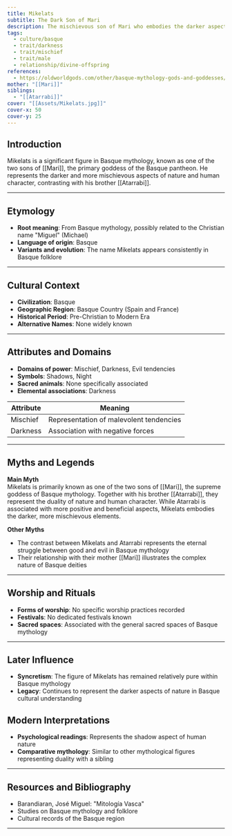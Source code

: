 ```yaml
---
title: Mikelats
subtitle: The Dark Son of Mari
description: The mischievous son of Mari who embodies the darker aspects of nature and human nature in Basque mythology
tags:
  - culture/basque
  - trait/darkness
  - trait/mischief
  - trait/male
  - relationship/divine-offspring
references:
  - https://oldworldgods.com/other/basque-mythology-gods-and-goddesses/
mother: "[[Mari]]"
siblings:
  - "[[Atarrabi]]"
cover: "[[Assets/Mikelats.jpg]]"
cover-x: 50
cover-y: 25
---
```

## Introduction
Mikelats is a significant figure in Basque mythology, known as one of the two sons of [[Mari]], the primary goddess of the Basque pantheon. He represents the darker and more mischievous aspects of nature and human character, contrasting with his brother [[Atarrabi]].

---

## Etymology

- **Root meaning**: From Basque mythology, possibly related to the Christian name "Miguel" (Michael)
- **Language of origin**: Basque
- **Variants and evolution**: The name Mikelats appears consistently in Basque folklore

---

## Cultural Context

- **Civilization**: Basque
- **Geographic Region**: Basque Country (Spain and France)
- **Historical Period**: Pre-Christian to Modern Era
- **Alternative Names**: None widely known

---

## Attributes and Domains

- **Domains of power**: Mischief, Darkness, Evil tendencies
- **Symbols**: Shadows, Night
- **Sacred animals**: None specifically associated
- **Elemental associations**: Darkness

| Attribute | Meaning |
|-----------|----------|
| Mischief | Representation of malevolent tendencies |
| Darkness | Association with negative forces |

---

## Myths and Legends

**Main Myth**  
Mikelats is primarily known as one of the two sons of [[Mari]], the supreme goddess of Basque mythology. Together with his brother [[Atarrabi]], they represent the duality of nature and human character. While Atarrabi is associated with more positive and beneficial aspects, Mikelats embodies the darker, more mischievous elements.

**Other Myths**  
- The contrast between Mikelats and Atarrabi represents the eternal struggle between good and evil in Basque mythology
- Their relationship with their mother [[Mari]] illustrates the complex nature of Basque deities

---

## Worship and Rituals

- **Forms of worship**: No specific worship practices recorded
- **Festivals**: No dedicated festivals known
- **Sacred spaces**: Associated with the general sacred spaces of Basque mythology

---

## Later Influence

- **Syncretism**: The figure of Mikelats has remained relatively pure within Basque mythology
- **Legacy**: Continues to represent the darker aspects of nature in Basque cultural understanding

## Modern Interpretations

- **Psychological readings**: Represents the shadow aspect of human nature
- **Comparative mythology**: Similar to other mythological figures representing duality with a sibling

---

## Resources and Bibliography

- Barandiaran, José Miguel: "Mitología Vasca"
- Studies on Basque mythology and folklore
- Cultural records of the Basque region

---